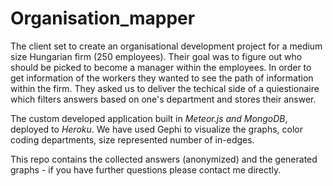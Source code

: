 # Organisation_mapper
 
The client set to create an organisational development project for a medium size Hungarian firm (250 employees). Their goal was to figure out who should be picked to become a manager within the employees. In order to get information of the workers they wanted to see the path of information within the firm. They asked us to deliver the techical side of a quiestionaire which filters answers based on one's department and stores their answer. 

The custom developed application built in *Meteor.js and MongoDB*, deployed to *Heroku*. We have used Gephi to visualize the graphs, color coding departments, size represented number of in-edges. 

This repo contains the collected answers (anonymized) and the generated graphs - if you have further questions please contact me directly. 
